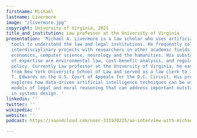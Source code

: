 ```yaml
---
firstname: Michael
lastname: Livermore
image: "/livermore.jpg"
copyright: University of Virginia, 2021
title_and_institution: Law professor at the University of Virginia
presentation: 'Michael A. Livermore is a law scholar who uses artificial intelligence
  tools to understand the law and legal institutions. He frequently collaborates on
  interdisciplinary projects with researchers in other academic fields, including
  economics, computer science, neurology and the humanities. His substantive areas
  of expertise are environmental law, cost-benefit analysis, and regulatory law and
  policy. Currently Law professor at the University of Virginia, he earned his J.D.
  from New York University School of Law and served as a law clerk to Judge Harry
  T. Edwards on the U.S. Court of Appeals for the D.C. Circuit. His project for ICA4
  explores how data-driven artificial intelligence techniques can be used to construct
  models of legal and moral reasoning that can address important outstanding questions
  in systems design. '
linkedin: ''
twitter: ''
wikipedia: ''
website: ''
podcast: https://soundcloud.com/user-311970225/an-interview-with-michael-livermore

---
```

